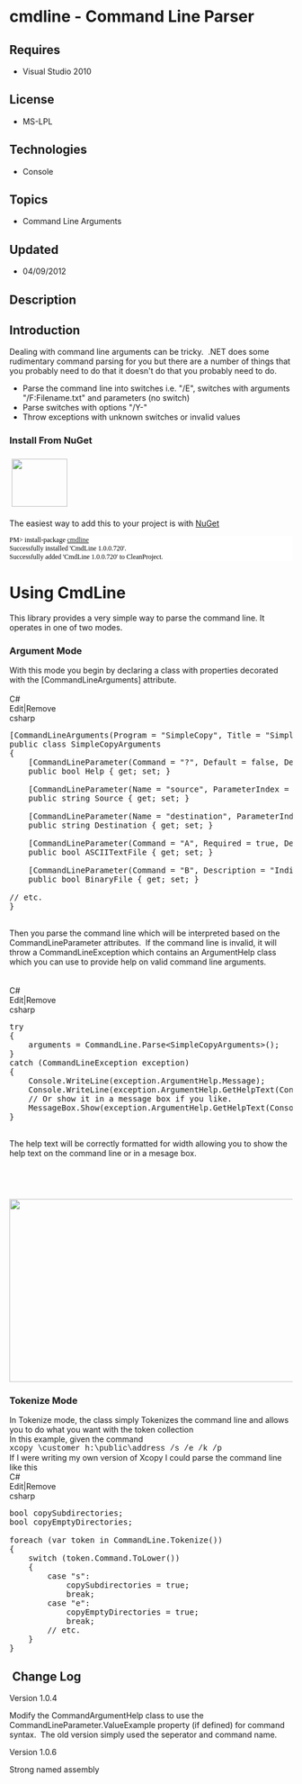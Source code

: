 # cmdline - Command Line Parser
## Requires
- Visual Studio 2010
## License
- MS-LPL
## Technologies
- Console
## Topics
- Command Line Arguments
## Updated
- 04/09/2012
## Description

<h2 class="endscriptcode">Introduction</h2>
<div>Dealing with command line arguments can be tricky.&nbsp; .NET does some rudimentary command parsing for you but there are a number of things that you probably need to do that it&nbsp;doesn't do that you probably need to&nbsp;do.</div>
<ul>
<li>Parse the command line into switches i.e. &quot;/E&quot;, switches with arguments &quot;/F:Filename.txt&quot; and parameters (no switch)
</li><li>Parse switches with options &quot;/Y-&quot; </li><li>Throw exceptions with unknown switches or invalid values </li></ul>
<div>
<h3 class="endscriptcode">Install From NuGet</h3>
<h3 class="endscriptcode"><em>&nbsp;<img src="http://i1.code.msdn.s-msft.com/command-line-parser-library-a8ba828a/image/file/25293/1/cmdlineicon.png" alt="" width="99" height="85">&nbsp;</em></h3>
<p>The easiest way to add this to your project is with <a href="http://nuget.org">
NuGet</a></p>
<pre style="font-family:Consolas; font-size:12px; color:black; background:none repeat scroll 0% 0% white">PM&gt;&nbsp;install-package&nbsp;<a href="http://nuget.org/List/Packages/CmdLine">cmdline</a>
Successfully&nbsp;installed&nbsp;'CmdLine&nbsp;1.0.0.720'.
Successfully&nbsp;added&nbsp;'CmdLine&nbsp;1.0.0.720'&nbsp;to&nbsp;CleanProject.</pre>
</div>
<h1>Using CmdLine</h1>
<div>This library provides a very simple way to parse the command line.&nbsp;It operates in one of two modes.</div>
<h3 class="endscriptcode">Argument Mode</h3>
<div class="endscriptcode">With this mode you begin by declaring a class with properties decorated with the [CommandLineArguments] attribute.</div>
<div>&nbsp;
<div class="scriptcode">
<div class="pluginEditHolder" pluginCommand="mceScriptCode">
<div class="title"><span>C#</span></div>
<div class="pluginLinkHolder"><span class="pluginEditHolderLink">Edit</span>|<span class="pluginRemoveHolderLink">Remove</span></div>
<span class="hidden">csharp</span>

<div class="preview">
<pre id="codePreview" class="csharp">[CommandLineArguments(Program&nbsp;=&nbsp;<span class="cs__string">&quot;SimpleCopy&quot;</span>,&nbsp;Title&nbsp;=&nbsp;<span class="cs__string">&quot;Simple&nbsp;Copy&nbsp;Title&quot;</span>,&nbsp;Description=<span class="cs__string">&quot;Sample&nbsp;copy&nbsp;command&quot;</span>)]&nbsp;
<span class="cs__keyword">public</span>&nbsp;<span class="cs__keyword">class</span>&nbsp;SimpleCopyArguments&nbsp;
{&nbsp;
&nbsp;&nbsp;&nbsp;&nbsp;[CommandLineParameter(Command&nbsp;=&nbsp;<span class="cs__string">&quot;?&quot;</span>,&nbsp;Default&nbsp;=&nbsp;<span class="cs__keyword">false</span>,&nbsp;Description&nbsp;=&nbsp;<span class="cs__string">&quot;Show&nbsp;Help&quot;</span>,&nbsp;Name&nbsp;=&nbsp;<span class="cs__string">&quot;Help&quot;</span>,&nbsp;IsHelp&nbsp;=&nbsp;<span class="cs__keyword">true</span>)]&nbsp;
&nbsp;&nbsp;&nbsp;&nbsp;<span class="cs__keyword">public</span>&nbsp;<span class="cs__keyword">bool</span>&nbsp;Help&nbsp;{&nbsp;<span class="cs__keyword">get</span>;&nbsp;<span class="cs__keyword">set</span>;&nbsp;}&nbsp;
&nbsp;
&nbsp;&nbsp;&nbsp;&nbsp;[CommandLineParameter(Name&nbsp;=&nbsp;<span class="cs__string">&quot;source&quot;</span>,&nbsp;ParameterIndex&nbsp;=&nbsp;<span class="cs__number">1</span>,&nbsp;Required=<span class="cs__keyword">true</span>,&nbsp;Description&nbsp;=&nbsp;<span class="cs__string">&quot;Specifies&nbsp;the&nbsp;file&nbsp;or&nbsp;files&nbsp;to&nbsp;be&nbsp;copied.&quot;</span>)]&nbsp;
&nbsp;&nbsp;&nbsp;&nbsp;<span class="cs__keyword">public</span>&nbsp;<span class="cs__keyword">string</span>&nbsp;Source&nbsp;{&nbsp;<span class="cs__keyword">get</span>;&nbsp;<span class="cs__keyword">set</span>;&nbsp;}&nbsp;
&nbsp;
&nbsp;&nbsp;&nbsp;&nbsp;[CommandLineParameter(Name&nbsp;=&nbsp;<span class="cs__string">&quot;destination&quot;</span>,&nbsp;ParameterIndex&nbsp;=&nbsp;<span class="cs__number">2</span>,&nbsp;Description&nbsp;=&nbsp;<span class="cs__string">&quot;Specifies&nbsp;the&nbsp;directory&nbsp;and/or&nbsp;filename&nbsp;for&nbsp;the&nbsp;new&nbsp;file(s).&quot;</span>)]&nbsp;
&nbsp;&nbsp;&nbsp;&nbsp;<span class="cs__keyword">public</span>&nbsp;<span class="cs__keyword">string</span>&nbsp;Destination&nbsp;{&nbsp;<span class="cs__keyword">get</span>;&nbsp;<span class="cs__keyword">set</span>;&nbsp;}&nbsp;
&nbsp;
&nbsp;&nbsp;&nbsp;&nbsp;[CommandLineParameter(Command&nbsp;=&nbsp;<span class="cs__string">&quot;A&quot;</span>,&nbsp;Required&nbsp;=&nbsp;<span class="cs__keyword">true</span>,&nbsp;Description&nbsp;=&nbsp;<span class="cs__string">&quot;Indicates&nbsp;an&nbsp;ASCII&nbsp;text&nbsp;file&quot;</span>)]&nbsp;
&nbsp;&nbsp;&nbsp;&nbsp;<span class="cs__keyword">public</span>&nbsp;<span class="cs__keyword">bool</span>&nbsp;ASCIITextFile&nbsp;{&nbsp;<span class="cs__keyword">get</span>;&nbsp;<span class="cs__keyword">set</span>;&nbsp;}&nbsp;
&nbsp;
&nbsp;&nbsp;&nbsp;&nbsp;[CommandLineParameter(Command&nbsp;=&nbsp;<span class="cs__string">&quot;B&quot;</span>,&nbsp;Description&nbsp;=&nbsp;<span class="cs__string">&quot;Indicates&nbsp;a&nbsp;binary&nbsp;file.&quot;</span>)]&nbsp;
&nbsp;&nbsp;&nbsp;&nbsp;<span class="cs__keyword">public</span>&nbsp;<span class="cs__keyword">bool</span>&nbsp;BinaryFile&nbsp;{&nbsp;<span class="cs__keyword">get</span>;&nbsp;<span class="cs__keyword">set</span>;&nbsp;}&nbsp;
&nbsp;
<span class="cs__com">//&nbsp;etc.</span>&nbsp;
}&nbsp;
</pre>
</div>
</div>
</div>
<div class="endscriptcode">&nbsp;</div>
Then you parse the command line which will be interpreted based on the CommandLineParameter attributes.&nbsp; If the command line is invalid, it will throw a CommandLineException which contains an ArgumentHelp class which you can use to provide help on valid
 command line arguments.</div>
<div>&nbsp;</div>
<div>&nbsp;
<div class="scriptcode">
<div class="pluginEditHolder" pluginCommand="mceScriptCode">
<div class="title"><span>C#</span></div>
<div class="pluginLinkHolder"><span class="pluginEditHolderLink">Edit</span>|<span class="pluginRemoveHolderLink">Remove</span></div>
<span class="hidden">csharp</span>

<div class="preview">
<pre id="codePreview" class="csharp"><span class="cs__keyword">try</span>&nbsp;
{&nbsp;
&nbsp;&nbsp;&nbsp;&nbsp;arguments&nbsp;=&nbsp;CommandLine.Parse&lt;SimpleCopyArguments&gt;();&nbsp;
}&nbsp;
<span class="cs__keyword">catch</span>&nbsp;(CommandLineException&nbsp;exception)&nbsp;
{&nbsp;
&nbsp;&nbsp;&nbsp;&nbsp;Console.WriteLine(exception.ArgumentHelp.Message);&nbsp;
&nbsp;&nbsp;&nbsp;&nbsp;Console.WriteLine(exception.ArgumentHelp.GetHelpText(Console.BufferWidth));&nbsp;
&nbsp;&nbsp;&nbsp;&nbsp;<span class="cs__com">//&nbsp;Or&nbsp;show&nbsp;it&nbsp;in&nbsp;a&nbsp;message&nbsp;box&nbsp;if&nbsp;you&nbsp;like.</span>&nbsp;
&nbsp;&nbsp;&nbsp;&nbsp;MessageBox.Show(exception.ArgumentHelp.GetHelpText(Console.BufferWidth),&nbsp;Title);&nbsp;
}&nbsp;
</pre>
</div>
</div>
</div>
<div class="endscriptcode">&nbsp;</div>
The help text will be correctly formatted for width allowing you to show the help text on the command line or in a mesage box.</div>
<h1><span>&nbsp;<img src="http://i1.code.msdn.s-msft.com/command-line-parser-library-a8ba828a/image/file/41740/1/simplecopy.png" alt="" width="742" height="325"></span></h1>
<h3>Tokenize Mode</h3>
<div>In Tokenize mode, the class simply Tokenizes the command line and allows you to do what you want with the token collection</div>
<div>In this example, given the command</div>
<div><span style="font-family:courier new,courier">xcopy \customer h:\public\address /s /e /k /p</span></div>
<div>If I were writing my own version of Xcopy I could parse the command line like this</div>
<div>
<div class="scriptcode">
<div class="pluginEditHolder" pluginCommand="mceScriptCode">
<div class="title"><span>C#</span></div>
<div class="pluginLinkHolder"><span class="pluginEditHolderLink">Edit</span>|<span class="pluginRemoveHolderLink">Remove</span></div>
<span class="hidden">csharp</span>

<div class="preview">
<pre class="csharp"><span class="cs__keyword">bool</span>&nbsp;copySubdirectories;&nbsp;
<span class="cs__keyword">bool</span>&nbsp;copyEmptyDirectories;&nbsp;
&nbsp;
<span class="cs__keyword">foreach</span>&nbsp;(var&nbsp;token&nbsp;<span class="cs__keyword">in</span>&nbsp;CommandLine.Tokenize())&nbsp;
{&nbsp;
&nbsp;&nbsp;&nbsp;&nbsp;<span class="cs__keyword">switch</span>&nbsp;(token.Command.ToLower())&nbsp;
&nbsp;&nbsp;&nbsp;&nbsp;{&nbsp;
&nbsp;&nbsp;&nbsp;&nbsp;&nbsp;&nbsp;&nbsp;&nbsp;<span class="cs__keyword">case</span>&nbsp;<span class="cs__string">&quot;s&quot;</span>:&nbsp;
&nbsp;&nbsp;&nbsp;&nbsp;&nbsp;&nbsp;&nbsp;&nbsp;&nbsp;&nbsp;&nbsp;&nbsp;copySubdirectories&nbsp;=&nbsp;<span class="cs__keyword">true</span>;&nbsp;
&nbsp;&nbsp;&nbsp;&nbsp;&nbsp;&nbsp;&nbsp;&nbsp;&nbsp;&nbsp;&nbsp;&nbsp;<span class="cs__keyword">break</span>;&nbsp;
&nbsp;&nbsp;&nbsp;&nbsp;&nbsp;&nbsp;&nbsp;&nbsp;<span class="cs__keyword">case</span>&nbsp;<span class="cs__string">&quot;e&quot;</span>:&nbsp;
&nbsp;&nbsp;&nbsp;&nbsp;&nbsp;&nbsp;&nbsp;&nbsp;&nbsp;&nbsp;&nbsp;&nbsp;copyEmptyDirectories&nbsp;=&nbsp;<span class="cs__keyword">true</span>;&nbsp;
&nbsp;&nbsp;&nbsp;&nbsp;&nbsp;&nbsp;&nbsp;&nbsp;&nbsp;&nbsp;&nbsp;&nbsp;<span class="cs__keyword">break</span>;&nbsp;
&nbsp;&nbsp;&nbsp;&nbsp;&nbsp;&nbsp;&nbsp;&nbsp;<span class="cs__com">//&nbsp;etc.&nbsp;</span>&nbsp;
&nbsp;&nbsp;&nbsp;&nbsp;}&nbsp;
}&nbsp;
</pre>
</div>
</div>
</div>
<h2>&nbsp;Change Log</h2>
<p>Version 1.0.4</p>
<p>Modify the CommandArgumentHelp class to use the CommandLineParameter.ValueExample property (if defined) for command syntax.&nbsp; The old version simply used the seperator and command name.</p>
<p>Version 1.0.6</p>
<p>Strong named assembly</p>
<p><em><br>
</em></p>
</div>
